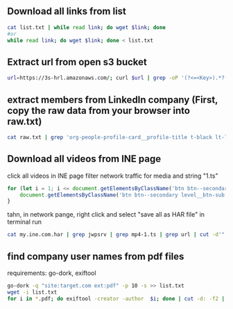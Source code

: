 

## Download all links from list

```bash
cat list.txt | while read link; do wget $link; done
#or 
while read link; do wget $link; done < list.txt
```
## Extract url from open s3 bucket
```bash
url=https://3s-hrl.amazonaws.com/; curl $url | grep -oP '(?<=<Key>).*?(?=</Key>)' | awk '{print $url$1} | tee list.txt'
```
## extract members from LinkedIn company (First, copy the raw data from your browser into raw.txt)
```bash
cat raw.txt | grep 'org-people-profile-card__profile-title t-black lt-line-clamp lt-line-clamp--single-line ember-view' | cut -d '>' -f 2 | grep -v 'LinkedIn Member' | sort -u
```

## Download all videos from INE page
click all videos in INE page filter network traffic for media and string "1.ts"
```js
for (let i = 1; i <= document.getElementsByClassName('btn btn--secondary level__btn-sub').length; i++) {
    document.getElementsByClassName('btn btn--secondary level__btn-sub')[i].click();await new Promise(r => setTimeout(r, 5000));
}
```
tahn, in network pange, right click and select "save all as HAR file"
in terminal run 
```bash  
cat my.ine.com.har | grep jwpsrv | grep mp4-1.ts | grep url | cut -d'"' -f4 | sed -s 's/-1.ts//g'
```

## find company user names from pdf files
requirements: go-dork, exiftool
```bash
go-dork -q "site:target.com ext:pdf" -p 10 -s >> list.txt
wget -i list.txt
for i in *.pdf; do exiftool -creator -author  $i; done | cut -d: -f2 | sort -uf | grep -v ® 

```
